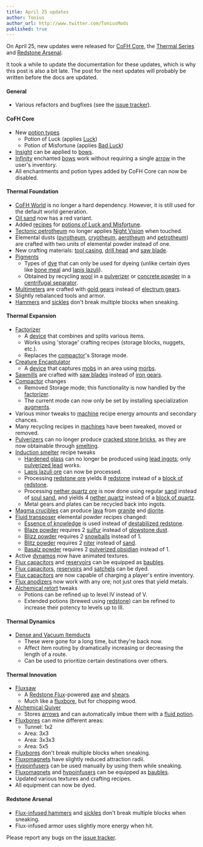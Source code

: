 ```yaml
---
title: April 25 updates
author: Tonius
author_url: http://www.twitter.com/ToniusMods
published: true
---
```


On April 25, new updates were released for [CoFH Core](/docs/cofh-core-4/), the
[Thermal Series](/docs/#thermal-series) and [Redstone
Arsenal](/docs/redstone-arsenal/).

It took a while to update the documentation for these updates, which is why this
post is also a bit late. The post for the next updates will probably be written
before the docs are updated.

#### General
* Various refactors and bugfixes (see the [issue
  tracker](https://github.com/CoFH/Feedback/issues?q=is%3Aissue+is%3Aclosed+label%3Afixed+sort%3Aupdated-desc)).

#### CoFH Core
* New [potion types](/docs/cofh-core-4/potions/)
  * Potion of Luck (applies
    [Luck](https://minecraft.gamepedia.com/Status_effect#Luck))
  * Potion of Misfortune (applies [Bad
    Luck](https://minecraft.gamepedia.com/Status_effect#Bad_Luck))
* [Insight](/docs/cofh-core-4/insight/) can be applied to
  [bows](https://minecraft.gamepedia.com/Bow).
* [Infinity](https://minecraft.gamepedia.com/Infinity) enchanted
  [bows](https://minecraft.gamepedia.com/Bow) work without requiring a single
  [arrow](https://minecraft.gamepedia.com/Arrow) in the user's inventory.
* All enchantments and potion types added by CoFH Core can now be disabled.

#### Thermal Foundation
* [CoFH World](/docs/cofh-world/) is no longer a hard dependency. However, it is
  still used for the default world generation.
* [Oil sand](/docs/thermal-foundation-2/oil-sand/) now has a red variant.
* Added [recipes](/docs/thermal-foundation-2/potion-recipes/) for [potions of Luck
  and Misfortune](/docs/cofh-core-4/potions/).
* [Tectonic petrotheum](/docs/thermal-foundation-2/tectonic-petrotheum/) no longer applies [Night
  Vision](https://minecraft.gamepedia.com/Status_effect#Night_Vision) when
  touched.
* Elemental dusts ([pyrotheum](/docs/thermal-foundation-2/pyrotheum-dust/),
  [cryotheum](/docs/thermal-foundation-2/cryotheum-dust/), [aerotheum](/docs/thermal-foundation-2/aerotheum-dust/) and
  [petrotheum](/docs/thermal-foundation-2/petrotheum-dust/)) are crafted with two units of elemental
  powder instead of one.
* New crafting materials: [tool casing](/docs/thermal-foundation-2/tool-casing/), [drill
  head](/docs/thermal-foundation-2/drill-head/) and [saw blade](/docs/thermal-foundation-2/saw-blade/).
* [Pigments](/docs/thermal-foundation-2/pigments/)
  * Types of [dye](https://minecraft.gamepedia.com/Dye) that can only be used
    for dyeing (unlike certain dyes like [bone
    meal](https://minecraft.gamepedia.com/Bone_Meal) and [lapis
    lazuli](https://minecraft.gamepedia.com/Lapis_Lazuli)).
  * Obtained by recycling [wool](https://minecraft.gamepedia.com/Wool) in a
    [pulverizer](/docs/thermal-expansion-5/pulverizer/) or [concrete
    powder](https://minecraft.gamepedia.com/Concrete_Powder) in a [centrifugal
    separator](/docs/thermal-expansion-5/centrifugal-separator/).
* [Multimeters](/docs/thermal-foundation-2/multimeter/) are crafted with [gold
  gears](/docs/thermal-foundation-2/gold-gear/) instead of [electrum gears](/docs/thermal-foundation-2/electrum-gear/).
* Slightly rebalanced tools and armor.
* [Hammers](/docs/thermal-foundation-2/hammers/) and
  [sickles](/docs/thermal-foundation-2/sickles/) don't break multiple blocks when
  sneaking.

#### Thermal Expansion
* [Factorizer](/docs/thermal-expansion-5/factorizer/)
  * A [device](/docs/thermal-expansion-5/devices/) that combines and splits various items.
  * Works using 'storage' crafting recipes (storage blocks, nuggets, etc.).
  * Replaces the [compactor](/docs/thermal-expansion-5/compactor/)'s Storage mode.
* [Creature Encaptulator](/docs/thermal-expansion-5/creature-encaptulator/)
  * A [device](/docs/thermal-expansion-5/devices/) that captures
    [mobs](https://minecraft.gamepedia.com/Mob) in an area using
    [morbs](/docs/thermal-expansion-5/morb/).
* [Sawmills](/docs/thermal-expansion-5/sawmill/) are crafted with [saw blades](/docs/thermal-foundation-2/saw-blade/)
  instead of [iron gears](/docs/thermal-foundation-2/iron-gear/).
* [Compactor](/docs/thermal-expansion-5/compactor/) changes
  * Removed Storage mode; this functionality is now handled by the
    [factorizer](/docs/thermal-expansion-5/factorizer/).
  * The current mode can now only be set by installing specialization
    [augments](/docs/thermal-expansion-5/augments/).
* Various minor tweaks to [machine](/docs/thermal-expansion-5/machines/) recipe energy amounts and
  secondary chances.
* Many recycling recipes in [machines](/docs/thermal-expansion-5/machines/) have been tweaked, moved
  or removed.
* [Pulverizers](/docs/thermal-expansion-5/pulverizer/) can no longer produce [cracked stone
  bricks](https://minecraft.gamepedia.com/Stone_Bricks), as they are now
  obtainable through [smelting](https://minecraft.gamepedia.com/Smelting).
* [Induction smelter](/docs/thermal-expansion-5/induction-smelter/) recipe tweaks
  * [Hardened glass](/docs/thermal-foundation-2/hardened-glass/) can no longer be produced using
    [lead ingots](/docs/thermal-foundation-2/lead-ingot/); only [pulverized
    lead](/docs/thermal-foundation-2/pulverized-lead/) works.
  * [Lapis lazuli ore](https://minecraft.gamepedia.com/Lapis_Lazuli_Ore) can now
    be processed.
  * Processing [redstone ore](https://minecraft.gamepedia.com/Redstone_Ore)
    yields 8 [redstone](https://minecraft.gamepedia.com/Redstone) instead of a
    [block of redstone](https://minecraft.gamepedia.com/Block_of_Redstone).
  * Processing [nether quartz
    ore](https://minecraft.gamepedia.com/Nether_Quartz_Ore) is now done using
    regular [sand](https://minecraft.gamepedia.com/Sand) instead of [soul
    sand](https://minecraft.gamepedia.com/Soul_Sand), and yields 4 [nether
    quartz](https://minecraft.gamepedia.com/Nether_Quartz) instead of a [block
    of quartz](https://minecraft.gamepedia.com/Block_of_Quartz).
  * Metal gears and plates can be recycled back into ingots.
* [Magma crucibles](/docs/thermal-expansion-5/magma-crucible/) can produce
  [lava](https://minecraft.gamepedia.com/Lava) from
  [granite](https://minecraft.gamepedia.com/Granite) and
  [diorite](https://minecraft.gamepedia.com/Diorite).
* [Fluid transposer](/docs/thermal-expansion-5/fluid-transposer/) elemental powder recipes changed:
  * [Essence of knowledge](/docs/thermal-foundation-2/essence-of-knowledge/) is used instead of
    [destabilized redstone](/docs/thermal-foundation-2/destabilized-redstone/).
  * [Blaze powder](https://minecraft.gamepedia.com/Blaze_Powder) requires 2
    [sulfur](/docs/thermal-foundation-2/sulfur/) instead of [glowstone
    dust](https://minecraft.gamepedia.com/Glowstone_Dust).
  * [Blizz powder](/docs/thermal-foundation-2/blizz-powder/) requires 2
    [snowballs](https://minecraft.gamepedia.com/Snowball) instead of 1.
  * [Blitz powder](/docs/thermal-foundation-2/blitz-powder/) requires 2 [niter](/docs/thermal-foundation-2/niter/) instead
    of [sand](https://minecraft.gamepedia.com/Sand).
  * [Basalz powder](/docs/thermal-foundation-2/basalz-powder/) requires 2 [pulverized
    obsidian](/docs/thermal-foundation-2/pulverized-obsidian/) instead of 1.
* Active [dynamos](/docs/thermal-expansion-5/dynamos/) now have animated textures.
* [Flux capacitors](/docs/thermal-expansion-5/flux-capacitor/) and [reservoirs](/docs/thermal-expansion-5/reservoir/)
  can be equipped as
  [baubles](https://www.curseforge.com/minecraft/mc-mods/baubles).
* [Flux capacitors](/docs/thermal-expansion-5/flux-capacitor/), [reservoirs](/docs/thermal-expansion-5/reservoir/) and
  [satchels](/docs/thermal-expansion-5/satchel/) can be dyed.
* [Flux capacitors](/docs/thermal-expansion-5/flux-capacitor/) are now capable of charging a
  player's entire inventory.
* [Flux anodizers](/docs/thermal-expansion-5/augment-flux-anodizers/) now work with any ore; not
  just ores that yield metals.
* [Alchemical retort](/docs/thermal-expansion-5/augment-alchemical-retort/) tweaks
  * Potions can be refined up to level IV instead of V.
  * Extended potions (brewed using
    [redstone](https://minecraft.gamepedia.com/Redstone)) can be refined to
    increase their potency to levels up to III.

#### Thermal Dynamics
* [Dense and Vacuum Itemducts](/docs/thermal-dynamics/itemduct/)
  * These were gone for a long time, but they're back now.
  * Affect item routing by dramatically increasing or decreasing the length of a
    route.
  * Can be used to prioritize certain destinations over others.

#### Thermal Innovation
* [Fluxsaw](/docs/thermal-innovation/fluxsaw/)
  * A [Redstone Flux](/docs/redstone-flux/)-powered
    [axe](https://minecraft.gamepedia.com/Axe) and
    [shears](https://minecraft.gamepedia.com/Shears).
  * Much like a [fluxbore](/docs/thermal-innovation/fluxbore/), but for chopping wood.
* [Alchemical Quiver](/docs/thermal-innovation/alchemical-quiver/)
  * Stores [arrows](https://minecraft.gamepedia.com/Arrow) and can automatically
    imbue them with a [fluid potion](/docs/thermal-foundation-2/potion-fluid/).
* [Fluxbores](/docs/thermal-innovation/fluxbore/) can mine different areas:
  * Tunnel: 1x2
  * Area: 3x3
  * Area: 3x3x3
  * Area: 5x5
* [Fluxbores](/docs/thermal-innovation/fluxbore/) don't break multiple blocks when sneaking.
* [Fluxomagnets](/docs/thermal-innovation/fluxomagnet/) have slightly reduced attraction radii.
* [Hypoinfusers](/docs/thermal-innovation/hypoinfuser/) can be used manually by using them while
  sneaking.
* [Fluxomagnets](/docs/thermal-innovation/fluxomagnet/) and [hypoinfusers](/docs/thermal-innovation/hypoinfuser/) can
  be equipped as
  [baubles](https://www.curseforge.com/minecraft/mc-mods/baubles).
* Updated various textures and crafting recipes.
* All equipment can now be dyed.

#### Redstone Arsenal
* [Flux-infused hammers](/docs/redstone-arsenal/flux-infused-hammer/) and
  [sickles](/docs/redstone-arsenal/flux-infused-sickle/) don't break multiple blocks when
  sneaking.
* Flux-infused armor uses slightly more energy when hit.

Please report any bugs on the [issue
tracker](http://www.github.com/CoFH/Feedback).
